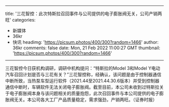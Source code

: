 
---
title: '三花智控：此次特斯拉召回事件与公司提供的电子膨胀阀无关，公司产销两旺'
categories: 
 - 新媒体
 - 36kr
 - 快讯
headimg: 'https://picsum.photos/400/300?random=1466'
author: 36kr
comments: false
date: Mon, 21 Feb 2022 11:00:27 GMT
thumbnail: 'https://picsum.photos/400/300?random=1466'
---

<div>   
三花智控今日获机构调研，调研中机构提问：“特斯拉的Model 3和Model Y电动汽车召回计划是否与三花有关？”三花智控称，经确认，该问题是由于控制器通信中断所致，当热泵车型运行软件（2021.44至2021.44.30.6版本）并受到控制器通信中断时，车辆软件无法关闭电子膨胀阀。截至目前，本公司未收到过特斯拉关于电子膨胀阀本身与该问题相关的质量抱怨，此次召回事件与本公司提供的电子膨胀阀无关。本公司各大工厂产品质量稳定，需求强劲，产销两旺。（证券时报）  
</div>
            